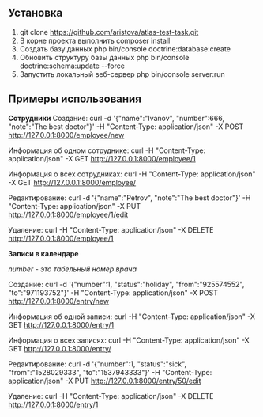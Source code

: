 Установка
---------
1. git clone https://github.com/aristova/atlas-test-task.git
2. В корне проекта выполнить composer install
3. Создать базу данных php bin/console doctrine:database:create
4. Обновить структуру базы данных php bin/console doctrine:schema:update --force
5. Запустить локальный веб-сервер php bin/console server:run


Примеры использования
---------------------

**Сотрудники**
Создание:
curl -d '{"name":"Ivanov", "number":666, "note":"The best doctor"}' -H "Content-Type: application/json" -X POST http://127.0.0.1:8000/employee/new

Информация об одном сотруднике:
curl  -H "Content-Type: application/json" -X GET http://127.0.0.1:8000/employee/1

Информация о всех сотрудниках:
curl -H "Content-Type: application/json" -X GET http://127.0.0.1:8000/employee/

Редактирование:
curl -d '{"name":"Petrov", "note":"The best doctor"}' -H "Content-Type: application/json" -X PUT http://127.0.0.1:8000/employee/1/edit

Удаление:
curl -H "Content-Type: application/json" -X DELETE http://127.0.0.1:8000/employee/1


**Записи в календаре**

_number - это табельный номер врача_

Создание:
curl -d '{"number":1, "status":"holiday", "from":"925574552", "to":"971193752"}' -H "Content-Type: application/json" -X POST http://127.0.0.1:8000/entry/new

Информация об одной записи:
curl  -H "Content-Type: application/json" -X GET http://127.0.0.1:8000/entry/1

Информация о всех записях:
curl -H "Content-Type: application/json" -X GET http://127.0.0.1:8000/entry/

Редактирование:
curl -d '{"number":1, "status":"sick", "from":"1528029333", "to":"1537943333"}' -H "Content-Type: application/json" -X PUT http://127.0.0.1:8000/entry/50/edit

Удаление:
curl -H "Content-Type: application/json" -X DELETE http://127.0.0.1:8000/entry/1